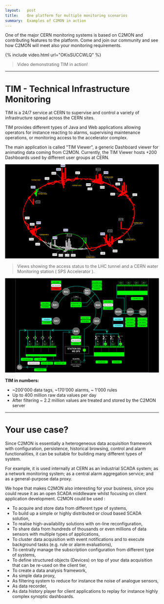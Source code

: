 ```yaml
---
layout:   post
title:    One platform for multiple monitoring scenarios
summary:  Examples of C2MON in action
---
```


One of the major CERN monitoring systems is based on C2MON and contributing features to the platform. Come and join our community and see how C2MON will meet also your monitoring requirements.

{% include video.html url="OKisSUCCWLQ" %}
> Video demonstrating TIM in action!

---

# TIM - Technical Infrastructure Monitoring

TIM is a 24/7 service at CERN to supervise and control a variety of infrastructure spread across the CERN sites.

TIM provides different types of Java and Web applications allowing operators for instance reacting to alarms, supervising maintenance operations, or monitoring access to the accelerator complex.

The main application is called "TIM Viewer", a generic Dashboard viewer for animating data coming from C2MON. Currently, the TIM Viewer hosts +200 Dashboards used by different user groups at CERN.

![Tim Viewer: a client application build on top of C2MON](assets/img/about/tim_viewer_1.png)

> Views showing the access status to the LHC tunnel and a CERN water Monitoring station ( SPS Accelerator ).

![Water monitoring station screen as shown on the Tim Viewer](assets/img/about/tim_viewer_2.png)

__TIM in numbers:__

* ~200'000 data tags, ~170'000 alarms, ~ 1'000 rules
* Up to 400 million raw data values per day
* After filtering ~ 2.2 million values are treated and stored by the C2MON server

---

# Your use case?

Since C2MON is essentially a heterogeneous data acquisition framework with configuration, persistence, historical browsing, control and alarm functionalities, it can be suitable for building many different types of system.

For example, it is used internally at CERN as an industrial SCADA system; as a network monitoring system; as a central alarm aggregation service; and as a general-purpose data proxy.

We hope that makes C2MON also interesting for your business, since you could reuse it as an open SCADA middleware whilst focusing on client application development.
C2MON could be used :

* To acquire and store data from different type of systems,
* To build up a simple or highly distributed or cloud based SCADA solution,
* To realise high-availability solutions with on-line reconfiguration,
* To share data from hundreds of thousands or even millions of data sensors with multiple types of applications,
* To cluster data acquisition with event notifications and to execute background tasks (e.g. rule or alarm evaluations),
* To centrally manage the subscription configuration from different type of systems,
* To define structured objects (Devices) on top of your data acquisition that can be re-used on the client tier,
* To create a data analysis framework,
* As simple data proxy,
* As filtering system to reduce for instance the noise of analogue sensors,
* As data recorder,
* As data history player for client applications to replay for instance highly complex synoptic dashboards.
